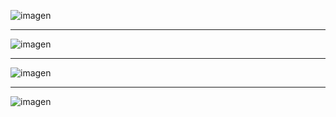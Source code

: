![imagen](https://user-images.githubusercontent.com/63612112/199765122-35eea0b3-6fda-433e-9ee5-ae91503939ef.png)
___
![imagen](https://user-images.githubusercontent.com/63612112/199765971-1716b1f7-6fdd-4edf-8d01-8baecbedbeb3.png)

---

![imagen](https://user-images.githubusercontent.com/63612112/199766612-d8a2ab3d-d7b2-42fb-b1fb-4c3eb41d1df2.png)

---
![imagen](https://user-images.githubusercontent.com/63612112/199767072-ed26c137-484d-4e80-8c3e-71c4bd841ab5.png)

